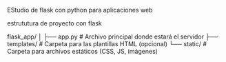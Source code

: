 
EStudio de flask con python para aplicaciones web 

estrututura de proyecto con flask 

flask_app/
│
├── app.py                # Archivo principal donde estará el servidor
├── templates/            # Carpeta para las plantillas HTML (opcional)
└── static/               # Carpeta para archivos estáticos (CSS, JS, imágenes)


